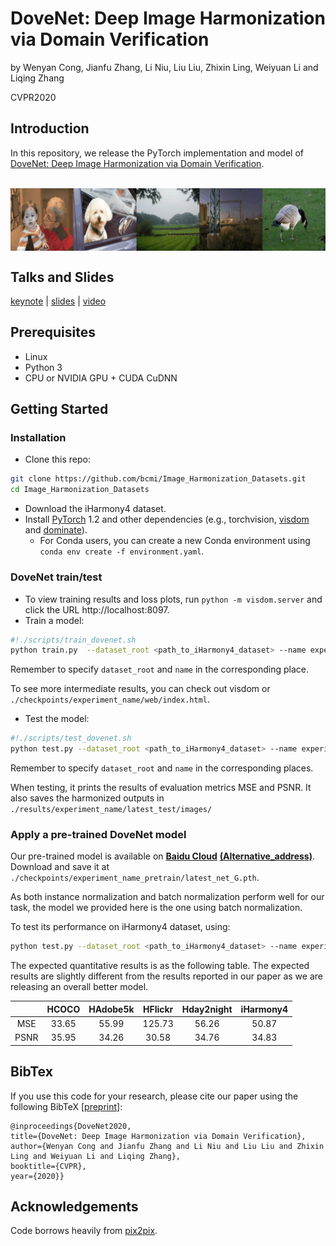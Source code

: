 

# DoveNet: Deep Image Harmonization via Domain Verification

by Wenyan Cong, Jianfu Zhang, Li Niu, Liu Liu, Zhixin Ling, Weiyuan Li and Liqing Zhang

CVPR2020

## Introduction
In this repository, we release the  PyTorch implementation and model of [DoveNet: Deep Image Harmonization via Domain Verification](). 

<br>
<img src='examples/results_gif.gif' align="center" width=1024>
<br>

## Talks and Slides

[keynote]() | [slides]() | [video]()

## Prerequisites
- Linux
- Python 3
- CPU or NVIDIA GPU + CUDA CuDNN

## Getting Started
### Installation

- Clone this repo:
```bash
git clone https://github.com/bcmi/Image_Harmonization_Datasets.git
cd Image_Harmonization_Datasets
```

- Download the iHarmony4 dataset.
- Install [PyTorch](http://pytorch.org) 1.2  and other dependencies (e.g., torchvision, [visdom](https://github.com/facebookresearch/visdom) and [dominate](https://github.com/Knio/dominate)).
  - For Conda users,  you can create a new Conda environment using `conda env create -f environment.yaml`.

### DoveNet train/test
- To view training results and loss plots, run `python -m visdom.server` and click the URL http://localhost:8097.
- Train a model:
```bash
#!./scripts/train_dovenet.sh
python train.py  --dataset_root <path_to_iHarmony4_dataset> --name experiment_name  --model dovenet --dataset_mode iharmony4 --is_train 1  --gan_mode wgangp  --norm instance --no_flip --preprocess none --netG s2ad
```
Remember to specify `dataset_root` and `name` in the corresponding place.

To see more intermediate results, you can check out visdom or `./checkpoints/experiment_name/web/index.html`.

- Test the model:
```bash
#!./scripts/test_dovenet.sh
python test.py --dataset_root <path_to_iHarmony4_dataset> --name experiment_name --model dovenet --dataset_mode iharmony4 --netG s2ad --is_train 0  --norm instance --no_flip --preprocess none --num_test 7404
```

Remember to specify `dataset_root` and `name` in the corresponding places.

When testing, it prints the results of evaluation metrics MSE and PSNR. It also saves the harmonized outputs in `./results/experiment_name/latest_test/images/`

### Apply a pre-trained DoveNet model

Our pre-trained model is available on [**Baidu Cloud**]() [**(Alternative_address)**](). Download and save it at `./checkpoints/experiment_name_pretrain/latest_net_G.pth`. 

As both instance normalization and batch normalization perform well for our task,  the model we provided here is the one using batch normalization.

To test its performance on iHarmony4 dataset, using:

```bash
python test.py --dataset_root <path_to_iHarmony4_dataset> --name experiment_name_pretrain --model dovenet --dataset_mode iharmony4 --netG s2ad --is_train 0  --norm batch --no_flip --preprocess none --num_test 7404
```

The expected quantitative results is as the following table. The expected results are slightly different from the results reported in our paper as we are releasing an overall better model.

|      | HCOCO | HAdobe5k | HFlickr | Hday2night | iHarmony4 |
| :--: | :---: | :------: | :-----: | :--------: | :-------: |
| MSE  | 33.65 |  55.99   | 125.73  |   56.26    |   50.87   |
| PSNR | 35.95 |  34.26   |  30.58  |   34.76    |   34.83   |

## BibTex

If you use this code for your research, please cite our paper using the following BibTeX [[preprint](https://arxiv.org/abs/1911.13239)]:

```
@inproceedings{DoveNet2020,
title={DoveNet: Deep Image Harmonization via Domain Verification},
author={Wenyan Cong and Jianfu Zhang and Li Niu and Liu Liu and Zhixin Ling and Weiyuan Li and Liqing Zhang},
booktitle={CVPR},
year={2020}}
```

## Acknowledgements

Code borrows heavily from [pix2pix](https://github.com/junyanz/pytorch-CycleGAN-and-pix2pix).